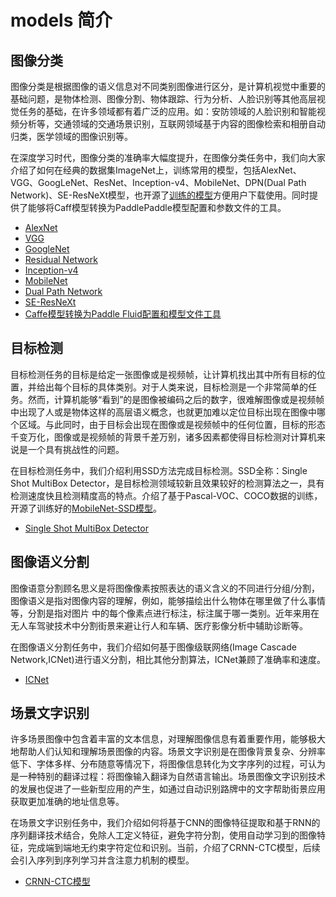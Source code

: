 # models 简介

## 图像分类

图像分类是根据图像的语义信息对不同类别图像进行区分，是计算机视觉中重要的基础问题，是物体检测、图像分割、物体跟踪、行为分析、人脸识别等其他高层视觉任务的基础，在许多领域都有着广泛的应用。如：安防领域的人脸识别和智能视频分析等，交通领域的交通场景识别，互联网领域基于内容的图像检索和相册自动归类，医学领域的图像识别等。

在深度学习时代，图像分类的准确率大幅度提升，在图像分类任务中，我们向大家介绍了如何在经典的数据集ImageNet上，训练常用的模型，包括AlexNet、VGG、GoogLeNet、ResNet、Inception-v4、MobileNet、DPN(Dual Path Network)、SE-ResNeXt模型，也开源了[训练的模型](https://github.com/PaddlePaddle/models/blob/develop/fluid/image_classification/README_cn.md#已有模型及其性能)方便用户下载使用。同时提供了能够将Caff模型转换为PaddlePaddle模型配置和参数文件的工具。

- [AlexNet](https://github.com/PaddlePaddle/models/tree/develop/fluid/image_classification/models)
- [VGG](https://github.com/PaddlePaddle/models/tree/develop/fluid/image_classification/models)
- [GoogleNet](https://github.com/PaddlePaddle/models/tree/develop/fluid/image_classification/models)
- [Residual Network](https://github.com/PaddlePaddle/models/tree/develop/fluid/image_classification/models)
- [Inception-v4](https://github.com/PaddlePaddle/models/tree/develop/fluid/image_classification/models)
- [MobileNet](https://github.com/PaddlePaddle/models/tree/develop/fluid/image_classification/models)
- [Dual Path Network](https://github.com/PaddlePaddle/models/tree/develop/fluid/image_classification/models)
- [SE-ResNeXt](https://github.com/PaddlePaddle/models/tree/develop/fluid/image_classification/models)
- [Caffe模型转换为Paddle Fluid配置和模型文件工具](https://github.com/PaddlePaddle/models/tree/develop/fluid/image_classification/caffe2fluid)

## 目标检测

目标检测任务的目标是给定一张图像或是视频帧，让计算机找出其中所有目标的位置，并给出每个目标的具体类别。对于人类来说，目标检测是一个非常简单的任务。然而，计算机能够“看到”的是图像被编码之后的数字，很难解图像或是视频帧中出现了人或是物体这样的高层语义概念，也就更加难以定位目标出现在图像中哪个区域。与此同时，由于目标会出现在图像或是视频帧中的任何位置，目标的形态千变万化，图像或是视频帧的背景千差万别，诸多因素都使得目标检测对计算机来说是一个具有挑战性的问题。

在目标检测任务中，我们介绍利用SSD方法完成目标检测。SSD全称：Single Shot MultiBox Detector，是目标检测领域较新且效果较好的检测算法之一，具有检测速度快且检测精度高的特点。介绍了基于Pascal-VOC、COCO数据的训练，开源了训练好的[MobileNet-SSD模型](https://github.com/PaddlePaddle/models/blob/develop/fluid/object_detection/README_cn.md#模型发布)。

- [Single Shot MultiBox Detector](https://github.com/PaddlePaddle/models/blob/develop/fluid/object_detection/README_cn.md)


## 图像语义分割
图像语意分割顾名思义是将图像像素按照表达的语义含义的不同进行分组/分割，图像语义是指对图像内容的理解，例如，能够描绘出什么物体在哪里做了什么事情等，分割是指对图片 中的每个像素点进行标注，标注属于哪一类别。近年来用在无人车驾驶技术中分割街景来避让行人和车辆、医疗影像分析中辅助诊断等。

在图像语义分割任务中，我们介绍如何基于图像级联网络(Image Cascade Network,ICNet)进行语义分割，相比其他分割算法，ICNet兼顾了准确率和速度。


- [ICNet](https://github.com/PaddlePaddle/models/tree/develop/fluid/icnet)


## 场景文字识别

许多场景图像中包含着丰富的文本信息，对理解图像信息有着重要作用，能够极大地帮助人们认知和理解场景图像的内容。场景文字识别是在图像背景复杂、分辨率低下、字体多样、分布随意等情况下，将图像信息转化为文字序列的过程，可认为是一种特别的翻译过程：将图像输入翻译为自然语言输出。场景图像文字识别技术的发展也促进了一些新型应用的产生，如通过自动识别路牌中的文字帮助街景应用获取更加准确的地址信息等。

在场景文字识别任务中，我们介绍如何将基于CNN的图像特征提取和基于RNN的序列翻译技术结合，免除人工定义特征，避免字符分割，使用自动学习到的图像特征，完成端到端地无约束字符定位和识别。当前，介绍了CRNN-CTC模型，后续会引入序列到序列学习并含注意力机制的模型。

- [CRNN-CTC模型](https://github.com/PaddlePaddle/models/tree/develop/fluid/ocr_recognition)
